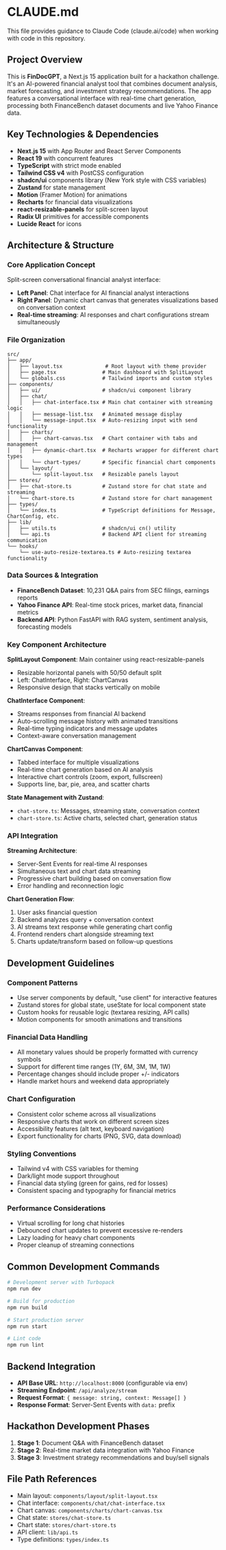 # CLAUDE.md

This file provides guidance to Claude Code (claude.ai/code) when working with code in this repository.

## Project Overview

This is **FinDocGPT**, a Next.js 15 application built for a hackathon challenge. It's an AI-powered financial analyst tool that combines document analysis, market forecasting, and investment strategy recommendations. The app features a conversational interface with real-time chart generation, processing both FinanceBench dataset documents and live Yahoo Finance data.

## Key Technologies & Dependencies

- **Next.js 15** with App Router and React Server Components
- **React 19** with concurrent features
- **TypeScript** with strict mode enabled
- **Tailwind CSS v4** with PostCSS configuration
- **shadcn/ui** components library (New York style with CSS variables)
- **Zustand** for state management
- **Motion** (Framer Motion) for animations
- **Recharts** for financial data visualizations
- **react-resizable-panels** for split-screen layout
- **Radix UI** primitives for accessible components
- **Lucide React** for icons

## Architecture & Structure

### Core Application Concept

Split-screen conversational financial analyst interface:

- **Left Panel**: Chat interface for AI financial analyst interactions
- **Right Panel**: Dynamic chart canvas that generates visualizations based on conversation context
- **Real-time streaming**: AI responses and chart configurations stream simultaneously

### File Organization

```
src/
├── app/
│   ├── layout.tsx              # Root layout with theme provider
│   ├── page.tsx               # Main dashboard with SplitLayout
│   └── globals.css            # Tailwind imports and custom styles
├── components/
│   ├── ui/                    # shadcn/ui component library
│   ├── chat/
│   │   ├── chat-interface.tsx # Main chat container with streaming logic
│   │   ├── message-list.tsx   # Animated message display
│   │   └── message-input.tsx  # Auto-resizing input with send functionality
│   ├── charts/
│   │   ├── chart-canvas.tsx   # Chart container with tabs and management
│   │   ├── dynamic-chart.tsx  # Recharts wrapper for different chart types
│   │   └── chart-types/       # Specific financial chart components
│   └── layout/
│       └── split-layout.tsx   # Resizable panels layout
├── stores/
│   ├── chat-store.ts          # Zustand store for chat state and streaming
│   └── chart-store.ts         # Zustand store for chart management
├── types/
│   └── index.ts               # TypeScript definitions for Message, ChartConfig, etc.
├── lib/
│   ├── utils.ts               # shadcn/ui cn() utility
│   └── api.ts                 # Backend API client for streaming communication
└── hooks/
    └── use-auto-resize-textarea.ts # Auto-resizing textarea functionality
```

### Data Sources & Integration

- **FinanceBench Dataset**: 10,231 Q&A pairs from SEC filings, earnings reports
- **Yahoo Finance API**: Real-time stock prices, market data, financial metrics
- **Backend API**: Python FastAPI with RAG system, sentiment analysis, forecasting models

### Key Component Architecture

**SplitLayout Component**: Main container using react-resizable-panels

- Resizable horizontal panels with 50/50 default split
- Left: ChatInterface, Right: ChartCanvas
- Responsive design that stacks vertically on mobile

**ChatInterface Component**:

- Streams responses from financial AI backend
- Auto-scrolling message history with animated transitions
- Real-time typing indicators and message updates
- Context-aware conversation management

**ChartCanvas Component**:

- Tabbed interface for multiple visualizations
- Real-time chart generation based on AI analysis
- Interactive chart controls (zoom, export, fullscreen)
- Supports line, bar, pie, area, and scatter charts

**State Management with Zustand**:

- `chat-store.ts`: Messages, streaming state, conversation context
- `chart-store.ts`: Active charts, selected chart, generation status

### API Integration

**Streaming Architecture**:

- Server-Sent Events for real-time AI responses
- Simultaneous text and chart data streaming
- Progressive chart building based on conversation flow
- Error handling and reconnection logic

**Chart Generation Flow**:

1. User asks financial question
2. Backend analyzes query + conversation context
3. AI streams text response while generating chart config
4. Frontend renders chart alongside streaming text
5. Charts update/transform based on follow-up questions

## Development Guidelines

### Component Patterns

- Use server components by default, "use client" for interactive features
- Zustand stores for global state, useState for local component state
- Custom hooks for reusable logic (textarea resizing, API calls)
- Motion components for smooth animations and transitions

### Financial Data Handling

- All monetary values should be properly formatted with currency symbols
- Support for different time ranges (1Y, 6M, 3M, 1M, 1W)
- Percentage changes should include proper +/- indicators
- Handle market hours and weekend data appropriately

### Chart Configuration

- Consistent color scheme across all visualizations
- Responsive charts that work on different screen sizes
- Accessibility features (alt text, keyboard navigation)
- Export functionality for charts (PNG, SVG, data download)

### Styling Conventions

- Tailwind v4 with CSS variables for theming
- Dark/light mode support throughout
- Financial data styling (green for gains, red for losses)
- Consistent spacing and typography for financial metrics

### Performance Considerations

- Virtual scrolling for long chat histories
- Debounced chart updates to prevent excessive re-renders
- Lazy loading for heavy chart components
- Proper cleanup of streaming connections

## Common Development Commands

```bash
# Development server with Turbopack
npm run dev

# Build for production
npm run build

# Start production server
npm run start

# Lint code
npm run lint
```

## Backend Integration

- **API Base URL**: `http://localhost:8000` (configurable via env)
- **Streaming Endpoint**: `/api/analyze/stream`
- **Request Format**: `{ message: string, context: Message[] }`
- **Response Format**: Server-Sent Events with `data:` prefix

## Hackathon Development Phases

1. **Stage 1**: Document Q&A with FinanceBench dataset
2. **Stage 2**: Real-time market data integration with Yahoo Finance
3. **Stage 3**: Investment strategy recommendations and buy/sell signals

## File Path References

- Main layout: `components/layout/split-layout.tsx`
- Chat interface: `components/chat/chat-interface.tsx`
- Chart canvas: `components/charts/chart-canvas.tsx`
- Chat state: `stores/chat-store.ts`
- Chart state: `stores/chart-store.ts`
- API client: `lib/api.ts`
- Type definitions: `types/index.ts`
